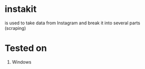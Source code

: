 # instakit
is used to take data from Instagram and break it into several parts (scraping)

# Tested on
1. Windows